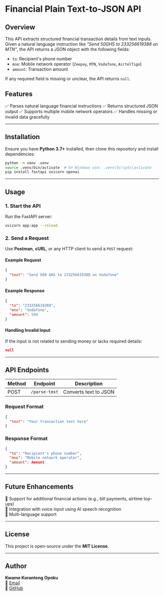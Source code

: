 # Financial Plain Text-to-JSON API

## Overview
This API extracts structured financial transaction details from text inputs. Given a natural language instruction like *"Send 50GHS to 233256619388 on MTN"*, the API returns a JSON object with the following fields:

- `to`: Recipient's phone number
- `mno`: Mobile network operator (`Zeepay`, `MTN`, `Vodafone`, `AirtelTigo`)
- `amount`: Transaction amount

If any required field is missing or unclear, the API returns `null`.

## Features
✅ Parses natural language financial instructions
✅ Returns structured JSON output
✅ Supports multiple mobile network operators
✅ Handles missing or invalid data gracefully

---

## Installation
Ensure you have **Python 3.7+** installed, then clone this repository and install dependencies:

```sh
python -m venv .venv
source .venv/bin/activate  # On Windows use: .venv\Scripts\activate
pip install fastapi uvicorn openai
```

---

## Usage
### **1. Start the API**
Run the FastAPI server:
```sh
uvicorn app:app --reload
```

### **2. Send a Request**
Use **Postman**, **cURL**, or any HTTP client to send a `POST` request:

#### **Example Request**
```json
{
  "text": "Send 500 GHS to 233256619388 on Vodafone"
}
```

#### **Example Response**
```json
{
  "to": "233256619388",
  "mno": "Vodafone",
  "amount": 500
}
```

#### **Handling Invalid Input**
If the input is not related to sending money or lacks required details:
```json
null
```

---

## API Endpoints
| Method | Endpoint       | Description               |
|--------|---------------|---------------------------|
| POST   | `/parse-text` | Converts text to JSON     |

### **Request Format**
```json
{
  "text": "Your transaction text here"
}
```

### **Response Format**
```json
{
  "to": "Recipient's phone number",
  "mno": "Mobile network operator",
  "amount": Amount
}
```

---

## Future Enhancements
🔹 Support for additional financial actions (e.g., bill payments, airtime top-ups)  
🔹 Integration with voice input using AI speech recognition  
🔹 Multi-language support  

---

## License
This project is open-source under the **MIT License**.

---

## Author
**Kwame Koranteng Opoku**  
📧 [Email](mailto:kkopoku@example.com)  
🔗 [GitHub](https://github.com/kkopoku)
